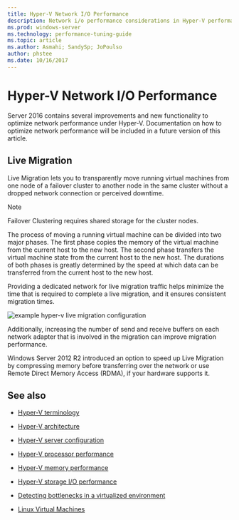 ```yaml
---
title: Hyper-V Network I/O Performance
description: Network i/o performance considerations in Hyper-V performance tuning
ms.prod: windows-server
ms.technology: performance-tuning-guide
ms.topic: article
ms.author: Asmahi; SandySp; JoPoulso
author: phstee
ms.date: 10/16/2017
---
```


# Hyper-V Network I/O Performance

Server 2016 contains several improvements and new functionality to optimize network performance under Hyper-V.  Documentation on how to optimize network performance will be included in a future version of this article.

## Live Migration

Live Migration lets you to transparently move running virtual machines from one node of a failover cluster to another node in the same cluster without a dropped network connection or perceived downtime.

> [!NOTE]
> Failover Clustering requires shared storage for the cluster nodes.

The process of moving a running virtual machine can be divided into two major phases. The first phase copies the memory of the virtual machine from the current host to the new host. The second phase transfers the virtual machine state from the current host to the new host. The durations of both phases is greatly determined by the speed at which data can be transferred from the current host to the new host.

Providing a dedicated network for live migration traffic helps minimize the time that is required to complete a live migration, and it ensures consistent migration times.

![example hyper-v live migration configuration](../../media/perftune-guide-live-migration.png)

Additionally, increasing the number of send and receive buffers on each network adapter that is involved in the migration can improve migration performance.

Windows Server 2012 R2 introduced an option to speed up Live Migration by compressing memory before transferring over the network or use Remote Direct Memory Access (RDMA), if your hardware supports it.

## See also

-   [Hyper-V terminology](terminology.md)

-   [Hyper-V architecture](architecture.md)

-   [Hyper-V server configuration](configuration.md)

-   [Hyper-V processor performance](processor-performance.md)

-   [Hyper-V memory performance](memory-performance.md)

-   [Hyper-V storage I/O performance](storage-io-performance.md)

-   [Detecting bottlenecks in a virtualized environment](detecting-virtualized-environment-bottlenecks.md)

-   [Linux Virtual Machines](linux-virtual-machine-considerations.md)
